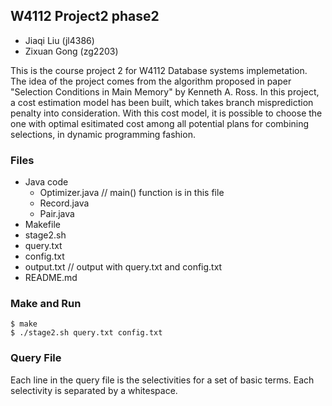 ## W4112 Project2 phase2
- Jiaqi Liu (jl4386)
- Zixuan Gong (zg2203)

This is the course project 2 for W4112 Database systems implemetation. The idea of the project comes from the algorithm proposed in paper "Selection Conditions in Main Memory" by Kenneth A. Ross. In this project, a cost estimation model has been built, which takes branch misprediction penalty into consideration. With this cost model, it is possible to choose the one with optimal esitimated cost among all potential plans for combining selections, in dynamic programming fashion.  

### Files
- Java code
    + Optimizer.java // main() function is in this file
    + Record.java
    + Pair.java
- Makefile
- stage2.sh
- query.txt
- config.txt
- output.txt // output with query.txt and config.txt
- README.md

### Make and Run
`$ make`  
`$ ./stage2.sh query.txt config.txt`

### Query File
Each line in the query file is the selectivities for a set of basic terms. Each selectivity is separated by a whitespace.
